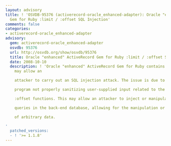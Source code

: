 ```yaml
---
layout: advisory
title: ! 'OSVDB-95376 (activerecord-oracle_enhanced-adapter): Oracle "enhanced" ActiveRecord
  Gem for Ruby :limit / :offset SQL Injection'
comments: false
categories:
- activerecord-oracle_enhanced-adapter
advisory:
  gem: activerecord-oracle_enhanced-adapter
  osvdb: 95376
  url: http://osvdb.org/show/osvdb/95376
  title: Oracle "enhanced" ActiveRecord Gem for Ruby :limit / :offset SQL Injection
  date: 2008-10-10
  description: ! 'Oracle "enhanced" ActiveRecord Gem for Ruby contains a flaw that
    may allow an

    attacker to carry out an SQL injection attack. The issue is due to the

    program not properly sanitizing user-supplied input related to the :limit and

    :offset functions. This may allow an attacker to inject or manipulate SQL

    queries in the back-end database, allowing for the manipulation or disclosure

    of arbitrary data.

'
  patched_versions:
  - ! '>= 1.1.8'
---
```

